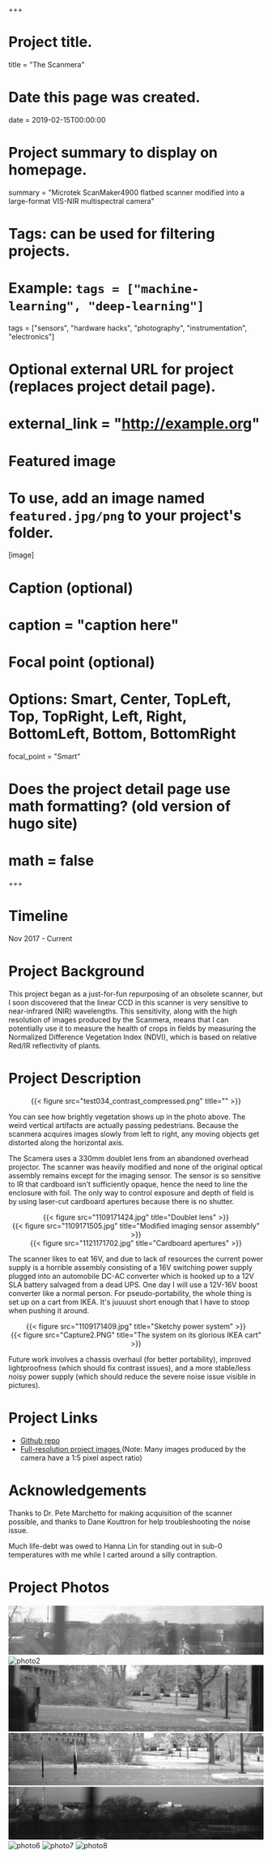 +++
# Project title.
title = "The Scanmera"

# Date this page was created.
date = 2019-02-15T00:00:00

# Project summary to display on homepage.
summary = "Microtek ScanMaker4900 flatbed scanner modified into a large-format VIS-NIR multispectral camera"

# Tags: can be used for filtering projects.
# Example: `tags = ["machine-learning", "deep-learning"]`
tags = ["sensors", "hardware hacks", "photography", "instrumentation", "electronics"]

# Optional external URL for project (replaces project detail page).
# external_link = "http://example.org"

# Featured image
# To use, add an image named `featured.jpg/png` to your project's folder.
[image]
# Caption (optional)
#  caption = "caption here"

# Focal point (optional)
# Options: Smart, Center, TopLeft, Top, TopRight, Left, Right, BottomLeft, Bottom, BottomRight
  focal_point = "Smart"

# Does the project detail page use math formatting? (old version of hugo site)
# math = false

+++

# Timeline
Nov 2017 - Current


# Project Background
This project began as a just-for-fun repurposing of an obsolete scanner, but I soon discovered that the linear CCD in this scanner is very sensitive to near-infrared (NIR) wavelengths. This sensitivity, along with the high resolution of images produced by the Scanmera, means that I can potentially use it to measure the health of crops in fields by measuring the Normalized Difference Vegetation Index (NDVI), which is based on relative Red/IR reflectivity of plants. 

# Project Description
<center>{{< figure src="test034_contrast_compressed.png" title="" >}}</center>

You can see how brightly vegetation shows up in the photo above. The weird vertical artifacts are actually passing pedestrians. Because the scanmera acquires images slowly from left to right, any moving objects get distorted along the horizontal axis.

The Scamera uses a 330mm doublet lens from an abandoned overhead projector. The scanner was heavily modified and none of the original optical assembly remains except for the imaging sensor. The sensor is so sensitive to IR that cardboard isn’t sufficiently opaque, hence the need to line the enclosure with foil. The only way to control exposure and depth of field is by using laser-cut cardboard apertures because there is no shutter. 

<center>{{< figure src="1109171424.jpg" title="Doublet lens" >}}</center>
<center>{{< figure src="1109171505.jpg" title="Modified imaging sensor assembly" >}}</center>	
<center>{{< figure src="1121171702.jpg" title="Cardboard apertures" >}}</center>

The scanner likes to eat 16V, and due to lack of resources the current power supply is a horrible assembly consisting of a 16V switching power supply plugged into an automobile DC-AC converter which is hooked up to a 12V SLA battery salvaged from a dead UPS. One day I will use a 12V-16V boost converter like a normal person. For pseudo-portability, the whole thing is set up on a cart from IKEA. It's juuuust short enough that I have to stoop when pushing it around.

<center>{{< figure src="1109171409.jpg" title="Sketchy power system" >}}</center>
<center>{{< figure src="Capture2.PNG" title="The system on its glorious IKEA cart" >}}</center>

Future work involves a chassis overhaul (for better portability), improved lightproofness (which should fix contrast issues), and a more stable/less noisy power supply (which should reduce the severe noise issue visible in pictures). 

# Project Links
- [Github repo](https://github.com/KeiranCantilina/Scanmera)
- [Full-resolution project images ](https://drive.google.com/open?id=11ls2AhE8IGYdJVQsz3RzfAySejQ5RCwX)(Note: Many images produced by the camera have a 1:5 pixel aspect ratio)



# Acknowledgements
 Thanks to Dr. Pete Marchetto for making acquisition of the scanner possible, and thanks to Dane Kouttron for help troubleshooting the noise issue.
 
 Much life-debt was owed to Hanna Lin for standing out in sub-0 temperatures with me while I carted around a silly contraption.


# Project Photos
![photo1](https://github.com/KeiranCantilina/Scanmera/blob/master/test_020_shrunk.png?raw=true)
![photo2](Capture.PNG)
![photo3](test035.png)
![photo4](test034_contrast_compressed.png)
![photo5](11_21_2017_1604_f022_002.png)
![photo6](1121171702.jpg)
![photo7](1115171600c.jpg)
![photo8](1109171409.jpg)


